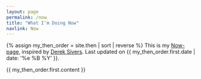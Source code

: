 ```yaml
---
layout: page
permalink: /now
title: "What I'm Doing Now"
navlink: Now
---
```


{% assign my_then_order = site.then | sort | reverse %}
  This is my [Now-page](https://nownownow.com/about), inspired by [Derek Sivers](https://sive.rs/). Last updated on {{ my_then_order.first.date | date: '%e %B %Y' }}.

  {{ my_then_order.first.content }}
